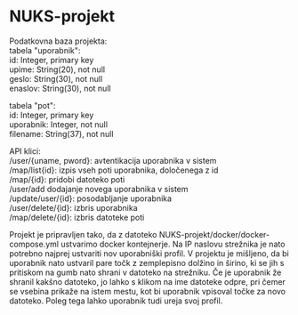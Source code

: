 # NUKS-projekt
Podatkovna baza projekta:  
tabela "uporabnik":  
id: Integer, primary key  
upime: String(20), not null  
geslo: String(30), not null  
enaslov: String(30), not null  
  
tabela "pot":  
id: Integer, primary key  
uporabnik: Integer, not null  
filename: String(37), not null  
  
API klici:  
/user/{uname, pword}: avtentikacija uporabnika v sistem  
/map/list{id}: izpis vseh poti uporabnika, določenega z id  
/map/{id}: pridobi datoteko poti  
/user/add dodajanje novega uporabnika v sistem  
/update/user/{id}: posodabljanje uporabnika  
/user/delete/{id}: izbris uporabnika  
/map/delete/{id}: izbris datoteke poti  
  
Projekt je pripravljen tako, da z datoteko NUKS-projekt/docker/docker-compose.yml ustvarimo docker kontejnerje. Na IP naslovu strežnika je nato potrebno najprej ustvariti nov uporabniški profil. V projektu je mišljeno, da bi uporabnik nato ustvaril pare točk z zemplepisno dolžino in širino, ki se jih s pritiskom na gumb nato shrani v datoteko na strežniku. Če je uporabnik že shranil kakšno datoteko, jo lahko s klikom na ime datoteke odpre, pri čemer se vsebina prikaže na istem mestu, kot bi uporabnik vpisoval točke za novo datoteko. Poleg tega lahko uporabnik tudi ureja svoj profil.  
